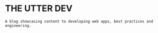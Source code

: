 <!-- 

 -->

 # THE UTTER DEV

    A blog showcasing content to developing web apps, best practices and engineering.